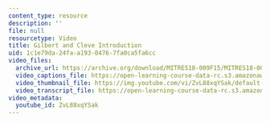```yaml
---
content_type: resource
description: ''
file: null
resourcetype: Video
title: Gilbert and Cleve Introduction
uid: 1c1e79da-24fa-a193-0476-7fa0ca5fa6cc
video_files:
  archive_url: https://archive.org/download/MITRES18-009F15/MITRES18-009F15_0_Gil_and_Cleve_Introduction_300k.mp4
  video_captions_file: https://open-learning-course-data-rc.s3.amazonaws.com/res-18-009-learn-differential-equations-up-close-with-gilbert-strang-and-cleve-moler-fall-2015/a9d29a334fec5ebba56bf4c47bbce900_ZvL88xqYSak.vtt
  video_thumbnail_file: https://img.youtube.com/vi/ZvL88xqYSak/default.jpg
  video_transcript_file: https://open-learning-course-data-rc.s3.amazonaws.com/res-18-009-learn-differential-equations-up-close-with-gilbert-strang-and-cleve-moler-fall-2015/c19209470ecc4257f86d01589ae64ea1_ZvL88xqYSak.pdf
video_metadata:
  youtube_id: ZvL88xqYSak
---
```

